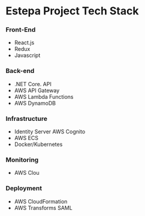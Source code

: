 # Estepa Project Tech Stack

### Front-End
* React.js
* Redux
* Javascript

### Back-end
* .NET Core. API
* AWS API Gateway
* AWS Lambda Functions
* AWS DynamoDB

### Infrastructure
* Identity Server AWS Cognito
* AWS ECS
* Docker/Kubernetes

### Monitoring
* AWS Clou

### Deployment
* AWS CloudFormation
* AWS Transforms SAML

